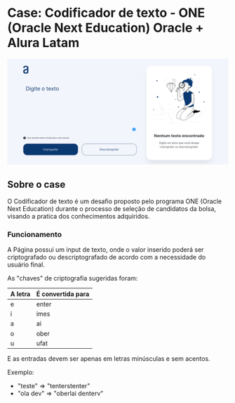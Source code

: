 # Case: Codificador de texto - ONE (Oracle Next Education) Oracle + Alura Latam

<div align="center">

<img src="https://github.com/maxjdev/Codificador_de_Texto-Oracle_Next_Education-Challenge/blob/main/assets/images/print/Screenshot-codificador.png">

</div>

## Sobre o case

O Codificador de texto é um desafio proposto pelo programa ONE (Oracle Next Education) durante o processo de seleção de candidatos da bolsa, visando a pratica dos conhecimentos adquiridos.

### Funcionamento

A Página possui um input de texto, onde o valor inserido poderá ser criptografado ou descriptografado de acordo com a necessidade do usuário final.

As "chaves" de criptografia sugeridas foram:

| A letra | É convertida para |
| ------------- | ------------- |
| e  | enter  |
| i  | imes  |
| a  | ai  |
| o  | ober  |
| u  | ufat  |

E as entradas devem ser apenas em letras minúsculas e sem acentos.

Exemplo:
- "teste" => "tenterstenter"
- "ola dev" => "oberlai denterv"